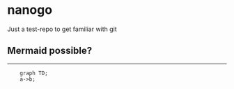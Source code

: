 # nanogo
Just a test-repo to get familiar with git

## Mermaid possible?
---
```mermaid
    graph TD;
    a->b;
```

